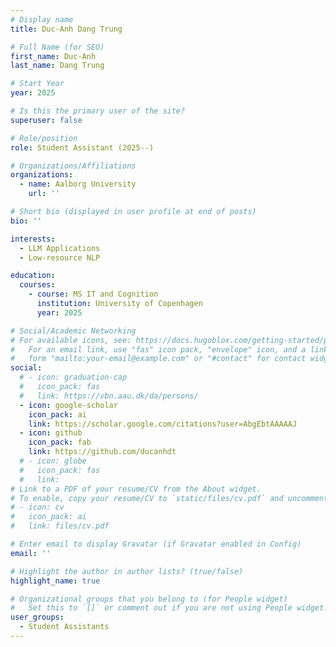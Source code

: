 ```yaml
---
# Display name
title: Duc-Anh Dang Trung

# Full Name (for SEO)
first_name: Duc-Anh
last_name: Dang Trung

# Start Year
year: 2025

# Is this the primary user of the site?
superuser: false

# Role/position
role: Student Assistant (2025--)

# Organizations/Affiliations
organizations:
  - name: Aalborg University
    url: ''

# Short bio (displayed in user profile at end of posts)
bio: ''

interests:
  - LLM Applications
  - Low-resource NLP 

education:
  courses:
    - course: MS IT and Cognition
      institution: University of Copenhagen
      year: 2025

# Social/Academic Networking
# For available icons, see: https://docs.hugoblox.com/getting-started/page-builder/#icons
#   For an email link, use "fas" icon pack, "envelope" icon, and a link in the
#   form "mailto:your-email@example.com" or "#contact" for contact widget.
social:
  # - icon: graduation-cap
  #   icon_pack: fas
  #   link: https://vbn.aau.dk/da/persons/
  - icon: google-scholar
    icon_pack: ai
    link: https://scholar.google.com/citations?user=AbgEbtAAAAAJ
  - icon: github
    icon_pack: fab
    link: https://github.com/ducanhdt
  # - icon: globe
  #   icon_pack: fas
  #   link: 
# Link to a PDF of your resume/CV from the About widget.
# To enable, copy your resume/CV to `static/files/cv.pdf` and uncomment the lines below.
# - icon: cv
#   icon_pack: ai
#   link: files/cv.pdf

# Enter email to display Gravatar (if Gravatar enabled in Config)
email: ''

# Highlight the author in author lists? (true/false)
highlight_name: true

# Organizational groups that you belong to (for People widget)
#   Set this to `[]` or comment out if you are not using People widget.
user_groups:
  - Student Assistants
---
```

